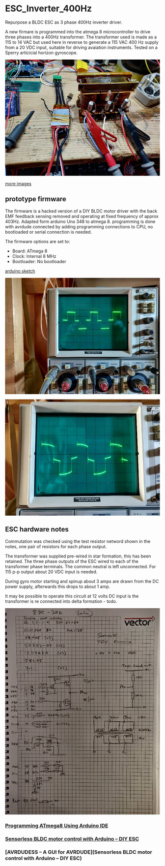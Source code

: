 # ESC_Inverter_400Hz
Repurpose a BLDC ESC as 3 phase 400Hz inverter driver.

A new firmare is programmed into the atmega 8 microcontroller to drive three phases into a 400Hz transformer. The transformer used is made as a 115 to 14 VAC but used here in reverse to generate a 115 VAC 400 Hz supply from a 20 VDC input, suitable for driving avaiation instruments. Tested on a Sperry articicial horizon gyroscope.

![Overview](./images/IMG_20220419_183145.jpg)

[more images](./images)

## prototype firmware

The firmware is a hacked version of a DIY BLDC motor driver with the back EMF feedback sensing removed and operating at fixed frequency of approx 403Hz. Adapted form arduino Uno 348 to atmega 8. programming is done with avrdude connected by adding programming connections to CPU, no bootloaded or serial connection is needed.

The firmware options are set to:

  * Board: ATmega 8
  * Clock: Internal 8 MHz
  * Bootloader: No bootloader

[arduino sketch](./ESC_400Hz_Gen/ESC_400Hz_Gen.ino)

![Transformer primary voltage waveform](./images/Voltage_waveform_primary_onload.jpg)

![Transformer secondary voltage waveform](./images/Voltage_waveform_secondary_onload.jpg)

## ESC hardware notes

Commutation was checked using the test resistor netword shown in the notes, one pair of resistors for each phase output. 

The transformer was supplied pre-wired in star formation, this has been retained.
The three phase outputs of the ESC wired to each of the transformer phase terminals. The common neutral is left unconnected. For 115 p-p output about 20 VDC input is needed.

During gyro motor starting and spinup about 3 amps are drawn from the DC power supply, afterwards this drops to about 1 amp.

It may be possible to operate this circuit at 12 volts DC input is the transformer is re connected into delta formation - todo.

![ESC notes](./images/IMG_20220419_214941.jpg)

### [Programming ATmega8 Using Arduino IDE](https://create.arduino.cc/projecthub/hami/programming-atmega8-using-arduino-ide-90c2ad)

### [Sensorless BLDC motor control with Arduino – DIY ESC](https://simple-circuit.com/arduino-sensorless-bldc-motor-controller-esc/)

### [AVRDUDESS – A GUI for AVRDUDE](Sensorless BLDC motor control with Arduino – DIY ESC)
